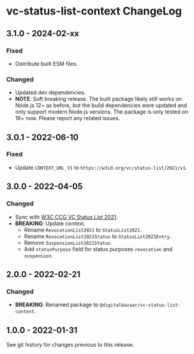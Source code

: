 # vc-status-list-context ChangeLog

## 3.1.0 - 2024-02-xx

### Fixed
- Distribute built ESM files.

### Changed
- Updated dev dependencies.
- **NOTE**: Soft breaking release. The built package likely still works on
  Node.js 12+ as before, but the build dependencies were updated and only
  support modern Node.js versions. The package is only tested on 18+ now.
  Please report any related issues.

## 3.0.1 - 2022-06-10

### Fixed
- Update `CONTEXT_URL_V1` to `https://w3id.org/vc/status-list/2021/v1`.

## 3.0.0 - 2022-04-05

### Changed
- Sync with [W3C CCG VC Status List 2021][].
- **BREAKING**: Update context.
  - Rename `RevocationList2021` to `StatusList2021`.
  - Rename `RevocationList2021Status` to `StatusList2021Entry`.
  - Remove `SuspensionList2021Status`.
  - Add `statusPurpose` field for status purposes `revocation` and `suspension`.

## 2.0.0 - 2022-02-21

### Changed
- **BREAKING**: Renamed package to `@digitalbazaar/vc-status-list-context`.

## 1.0.0 - 2022-01-31

See git history for changes previous to this release.

[W3C CCG VC Status List 2021]: https://github.com/w3c-ccg/vc-status-list-2021/
